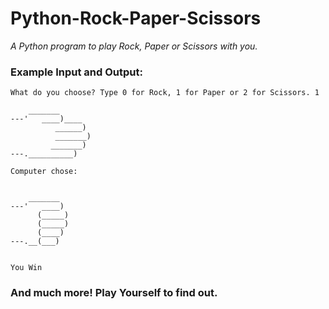# Python-Rock-Paper-Scissors
 
*A Python program to play Rock, Paper or Scissors with you.*

### Example Input and Output:
```
What do you choose? Type 0 for Rock, 1 for Paper or 2 for Scissors. 1

    _______       
---'   ____)____  
          ______) 
          _______)
         _______) 
---.__________)   

Computer chose:   


    _______       
---'   ____)      
      (_____)     
      (_____)
      (____)
---.__(___)


You Win
```

### And much more! Play Yourself to find out.